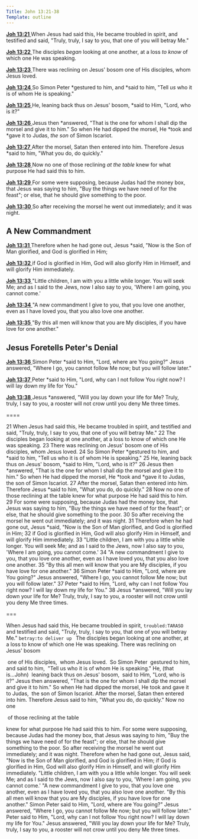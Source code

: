 ```yaml
---
Title: John 13:21-38
Template: outline
---
```


[**Joh 13:21** ](verseid:43.13.21) When Jesus had said this, He became troubled in spirit, and testified and said, "Truly, truly, I say to you, that one of you will betray Me."

[**Joh 13:22** ](verseid:43.13.22) The disciples *began* looking at one another, at a loss *to know* of which one He was speaking.

[**Joh 13:23** ](verseid:43.13.23) There was reclining on Jesus' bosom one of His disciples, whom Jesus loved.

[**Joh 13:24** ](verseid:43.13.24) So Simon Peter *gestured to him, and *said to him, "Tell *us* who it is of whom He is speaking."

[**Joh 13:25** ](verseid:43.13.25) He, leaning back thus on Jesus' bosom, *said to Him, "Lord, who is it?"

[**Joh 13:26** ](verseid:43.13.26) Jesus then *answered, "That is the one for whom I shall dip the morsel and give it to him." So when He had dipped the morsel, He *took and *gave it to Judas, *the son* of Simon Iscariot.

[**Joh 13:27** ](verseid:43.13.27) After the morsel, Satan then entered into him. Therefore Jesus *said to him, "What you do, do quickly."

[**Joh 13:28** ](verseid:43.13.28) Now no one of those reclining *at the table* knew for what purpose He had said this to him.

[**Joh 13:29** ](verseid:43.13.29) For some were supposing, because Judas had the money box, that Jesus was saying to him, "Buy the things we have need of for the feast"; or else, that he should give something to the poor.

[**Joh 13:30** ](verseid:43.13.30) So after receiving the morsel he went out immediately; and it was night.

## A New Commandment

[**Joh 13:31** ](verseid:43.13.31) Therefore when he had gone out, Jesus *said, "Now is the Son of Man glorified, and God is glorified in Him;

[**Joh 13:32** ](verseid:43.13.32) if God is glorified in Him, God will also glorify Him in Himself, and will glorify Him immediately.

[**Joh 13:33** ](verseid:43.13.33) "Little children, I am with you a little while longer. You will seek Me; and as I said to the Jews, now I also say to you, 'Where I am going, you cannot come.'

[**Joh 13:34** ](verseid:43.13.34) "A new commandment I give to you, that you love one another, even as I have loved you, that you also love one another.

[**Joh 13:35** ](verseid:43.13.35) "By this all men will know that you are My disciples, if you have love for one another."

## Jesus Foretells Peter's Denial

[**Joh 13:36** ](verseid:43.13.36) Simon Peter *said to Him, "Lord, where are You going?" Jesus answered, "Where I go, you cannot follow Me now; but you will follow later."

[**Joh 13:37** ](verseid:43.13.37) Peter *said to Him, "Lord, why can I not follow You right now? I will lay down my life for You."

[**Joh 13:38** ](verseid:43.13.38) Jesus *answered, "Will you lay down your life for Me? Truly, truly, I say to you, a rooster will not crow until you deny Me three times.



====

21  When Jesus had said this, He became troubled in spirit, and testified and said, "Truly, truly, I say to you, that one of you will betray Me."
22  The disciples began looking at one another, at a loss to know of which one He was speaking.
23  There was reclining on Jesus' bosom one of His disciples, whom Jesus loved.
24  So Simon Peter *gestured to him, and *said to him, "Tell us who it is of whom He is speaking."
25  He, leaning back thus on Jesus' bosom, *said to Him, "Lord, who is it?"
26  Jesus then *answered, "That is the one for whom I shall dip the morsel and give it to him." So when He had dipped the morsel, He *took and *gave it to Judas, the son of Simon Iscariot.
27  After the morsel, Satan then entered into him. Therefore Jesus *said to him, "What you do, do quickly."
28  Now no one of those reclining at the table knew for what purpose He had said this to him.
29  For some were supposing, because Judas had the money box, that Jesus was saying to him, "Buy the things we have need of for the feast"; or else, that he should give something to the poor.
30  So after receiving the morsel he went out immediately; and it was night.
31  Therefore when he had gone out, Jesus *said, "Now is the Son of Man glorified, and God is glorified in Him;
32  if God is glorified in Him, God will also glorify Him in Himself, and will glorify Him immediately.
33  "Little children, I am with you a little while longer. You will seek Me; and as I said to the Jews, now I also say to you, 'Where I am going, you cannot come.'
34  "A new commandment I give to you, that you love one another, even as I have loved you, that you also love one another.
35  "By this all men will know that you are My disciples, if you have love for one another."
36  Simon Peter *said to Him, "Lord, where are You going?" Jesus answered, "Where I go, you cannot follow Me now; but you will follow later."
37  Peter *said to Him, "Lord, why can I not follow You right now? I will lay down my life for You."
38  Jesus *answered, "Will you lay down your life for Me? Truly, truly, I say to you, a rooster will not crow until you deny Me three times.

===

When Jesus had said this, 
He became troubled in spirit, `troubled:TARASO `
and testified and said, 
	"Truly, truly, I say to you, 
	that one of you will betray Me." `betray:to deliver up `
The disciples began looking at one another, 
	at a loss to know 
	of which one He was speaking. 
There was reclining 
	on Jesus' bosom 

​	one of His disciples, 
​			whom Jesus loved. 
​	So Simon Peter 
​	gestured to him, 
​	and said to him, 
​	"Tell us who it is of whom He is speaking." 
He, (that is...John)
​	leaning back thus on Jesus' bosom, 
​	said to Him, "Lord, who is it?" 
Jesus then answered, 
"That is the one for whom I shall dip the morsel and give it to him." 
So when He had dipped the morsel, 
He took and gave it to Judas, 
​					the son of Simon Iscariot. 
After the morsel, 
Satan then entered into him. 
Therefore Jesus said to him, 
"What you do, do quickly." 
Now no one 

​		of those reclining at the table 

knew for what purpose He had said this to him. 
For some were supposing, 
because Judas had the money box, 
that Jesus was saying to him, 
"Buy the things we have need of for the feast"; 
or else, that he should give something to the poor. 
So after receiving the morsel he went out immediately; 
and it was night. 
Therefore when he had gone out, 
Jesus said, 
	"Now is the Son of Man glorified, 
	and God is glorified in Him; 
	if God is glorified in Him, 
	God will also glorify Him in Himself, 
	and will glorify Him immediately. 
	"Little children, 
		I am with you a little while longer. 
		You will seek Me; 
		and as I said to the Jews, 
		now I also say to you, 
		'Where I am going, 
		you cannot come.' 
		"A new commandment I give to you, 
		that you love one another, 
		even as I have loved you, 
		that you also love one another. 
		"By this all men will know 
		that you are My disciples, 
		if you have love for one another." 
Simon Peter said to Him, 
	"Lord, where are You going?" 
Jesus answered, 
	"Where I go, you cannot follow Me now; 
	but you will follow later." 
Peter said to Him, 
	"Lord, why can I not follow You right now? 
	I will lay down my life for You." 
Jesus answered, 
	"Will you lay down your life for Me? 
	Truly, truly, I say to you, 
	a rooster will not crow 
	until you deny Me three times.